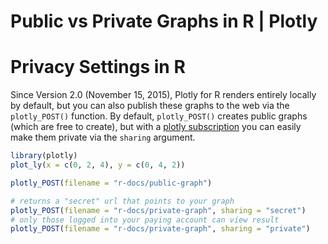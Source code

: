 # Public vs Private Graphs in R | Plotly

# Privacy Settings in R

Since Version 2.0 (November 15, 2015), Plotly for R renders entirely locally by default, but you can also publish these graphs to the web via the `plotly_POST()` function. By default, `plotly_POST()` creates public graphs (which are free to create), but with a [plotly subscription](https://plot.ly/products/cloud/) you can easily make them private via the `sharing` argument.





```r
library(plotly)
plot_ly(x = c(0, 2, 4), y = c(0, 4, 2))
```


```r
plotly_POST(filename = "r-docs/public-graph")
```


```r
# returns a "secret" url that points to your graph
plotly_POST(filename = "r-docs/private-graph", sharing = "secret")
# only those logged into your paying account can view result
plotly_POST(filename = "r-docs/private-graph", sharing = "private")
```
